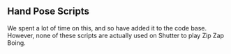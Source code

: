 ## Hand Pose Scripts

We spent a lot of time on this, and so have added it to the code base. However, none of these scripts are actually used on Shutter to play Zip Zap Boing.